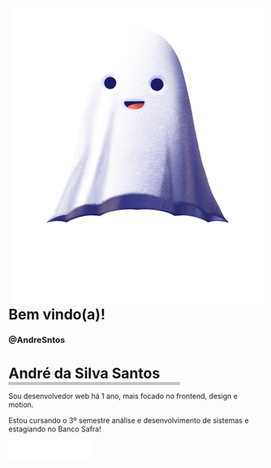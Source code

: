 
<img src="fantasma.png" align="right" alt="fantasma">

<p>
<h1 align="left"> 
 Bem vindo(a)!
 <h3 align="left"> 
@AndreSntos
</h3>
</h1>


</p>

<h1 align="left"> 
 André da Silva Santos
 <img src="barra.png" align="left" alt="barra">
</h1>



<p align="left">
  Sou desenvolvedor web há 1 ano, mais focado no frontend, design e motion. 
</p>

<p align="left">
 Estou cursando o 3º semestre análise e desenvolvimento de sistemas e estagiando no Banco Safra! 
</p>

<p align="left">
  <img src="icons.png" align="left" alt="icons">
  <a href="https://www.linkedin.com/in/andre-sntos/" alt="Linkedin">
    <img src="linkedin.png" alt="linkedin">
  </a>
</p>  

